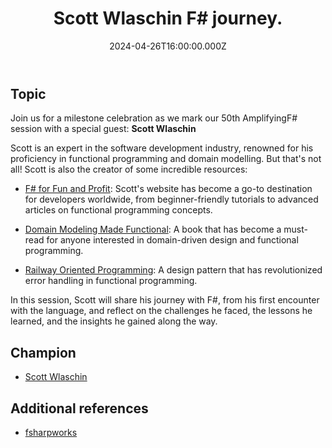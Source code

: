 ﻿---
title: "Scott Wlaschin F# journey."
preview: "Scott Wlaschin F# journey."
isDraft: true
date: 2024-04-26T16:00:00.000Z
slug: "2024/04/26"
champion: "Scott Wlaschin"
zoomLink: "https://us06web.zoom.us/j/84918805390?pwd=jvVZohuaV4vwytEyNAkPvb0SL0HKbr.1"
zoomPasscode: "fsharp"
issueLink: ""
company: "fsharpworks"
youtubeId: ""
---

## Topic

Join us for a milestone celebration as we mark our 50th AmplifyingF# session with a special guest: **Scott Wlaschin**

Scott is an expert in the software development industry, renowned for his proficiency in functional programming and domain modelling. But that's not all! Scott is also the creator of some incredible resources:

- [F# for Fun and Profit](https://fsharpforfunandprofit.com): Scott's website has become a go-to destination for developers worldwide, from beginner-friendly tutorials to advanced articles on functional programming concepts.

- [Domain Modeling Made Functional](https://pragprog.com/titles/swdddf/domain-modeling-made-functional/): A book that has become a must-read for anyone interested in domain-driven design and functional programming.

- [Railway Oriented Programming](https://fsharpforfunandprofit.com/rop/): A design pattern that has revolutionized error handling in functional programming.

In this session, Scott will share his journey with F#, from his first encounter with the language, and reflect on the challenges he faced, the lessons he learned, and the insights he gained along the way.

## Champion

- [Scott Wlaschin](https://twitter.com/ScottWlaschin)

## Additional references

- [fsharpworks](https://fsharpworks.com)
